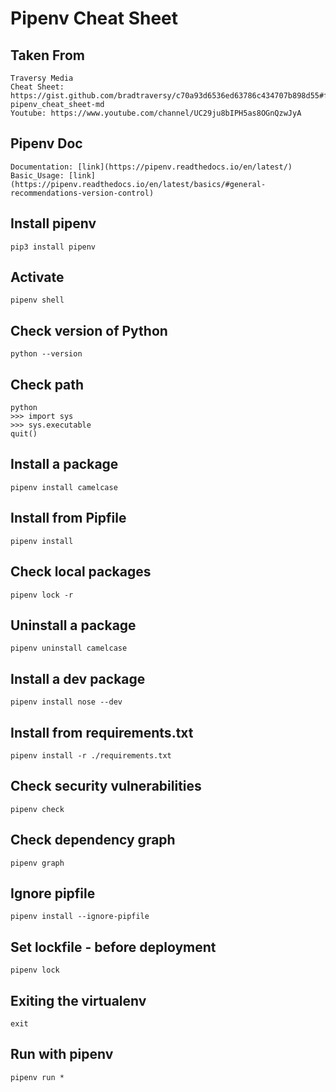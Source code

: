 # Pipenv Cheat Sheet

## Taken From

```
Traversy Media
Cheat Sheet: https://gist.github.com/bradtraversy/c70a93d6536ed63786c434707b898d55#file-pipenv_cheat_sheet-md
Youtube: https://www.youtube.com/channel/UC29ju8bIPH5as8OGnQzwJyA
```

## Pipenv Doc

```
Documentation: [link](https://pipenv.readthedocs.io/en/latest/)
Basic_Usage: [link](https://pipenv.readthedocs.io/en/latest/basics/#general-recommendations-version-control)
```

## Install pipenv

```
pip3 install pipenv
```

## Activate

```
pipenv shell
```

## Check version of Python

```
python --version
```

## Check path

```
python
>>> import sys
>>> sys.executable
quit()
```

## Install a package

```
pipenv install camelcase
```

## Install from Pipfile
```
pipenv install
```

## Check local packages

```
pipenv lock -r
```

## Uninstall a package

```
pipenv uninstall camelcase
```

## Install a dev package

```
pipenv install nose --dev
```

## Install from requirements.txt

```
pipenv install -r ./requirements.txt
```

## Check security vulnerabilities

```
pipenv check
```

## Check dependency graph

```
pipenv graph
```

## Ignore pipfile

```
pipenv install --ignore-pipfile
```

## Set lockfile - before deployment

```
pipenv lock
```

## Exiting the virtualenv

```
exit
```

## Run with pipenv

```
pipenv run *
```
